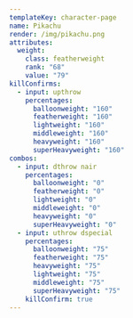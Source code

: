```yaml
---
templateKey: character-page
name: Pikachu
render: /img/pikachu.png
attributes:
  weight:
    class: featherweight
    rank: "68"
    value: "79"
killConfirms:
  - input: upthrow
    percentages:
      balloonweight: "160"
      featherweight: "160"
      lightweight: "160"
      middleweight: "160"
      heavyweight: "160"
      superHeavyweight: "160"
combos:
  - input: dthrow nair
    percentages:
      balloonweight: "0"
      featherweight: "0"
      lightweight: "0"
      middleweight: "0"
      heavyweight: "0"
      superHeavyweight: "0"
  - input: uthrow dspecial
    percentages:
      balloonweight: "75"
      featherweight: "75"
      heavyweight: "75"
      lightweight: "75"
      middleweight: "75"
      superHeavyweight: "75"
    killConfirm: true
---
```

